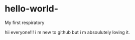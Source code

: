 # hello-world-
My first respiratory

hii everyone!!!
i m new to github but i m absoulutely loving it.

